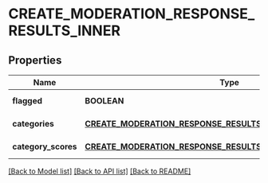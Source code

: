 # CREATE_MODERATION_RESPONSE_RESULTS_INNER

## Properties
Name | Type | Description | Notes
------------ | ------------- | ------------- | -------------
**flagged** | **BOOLEAN** |  | [default to null]
**categories** | [**CREATE_MODERATION_RESPONSE_RESULTS_INNER_CATEGORIES**](CreateModerationResponse_results_inner_categories.md) |  | [default to null]
**category_scores** | [**CREATE_MODERATION_RESPONSE_RESULTS_INNER_CATEGORY_SCORES**](CreateModerationResponse_results_inner_category_scores.md) |  | [default to null]

[[Back to Model list]](../README.md#documentation-for-models) [[Back to API list]](../README.md#documentation-for-api-endpoints) [[Back to README]](../README.md)


